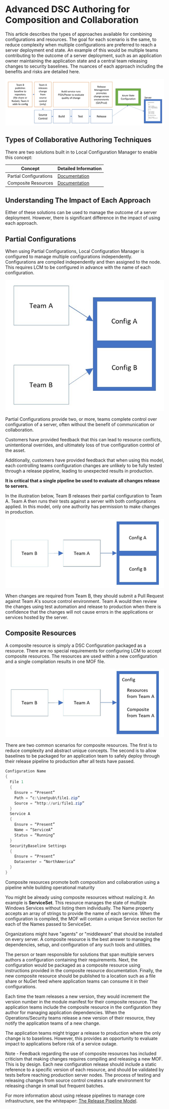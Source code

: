 # Advanced DSC Authoring for Composition and Collaboration

This article describes the types of approaches available
for combining configurations and resources.
The goal for each scenario is the same,
to reduce complexity when multiple configurations
are preferred to reach a server deployment end state.
An example of this would be multiple teams contributing
to the outcome of a server deployment,
such as an application owner maintaining the application state
and a central team releasing changes to security baselines.
The nuances of each approach including the benefits and risks
are detailed here.

![Pipeline](images/Pipeline.jpg)

## Types of Collaborative Authoring Techniques

There are two solutions built in to Local Configuration Manager
to enable this concept:

| Concept | Detailed Information
|-|-
| Partial Configurations | [Documentation](https://docs.microsoft.com/en-us/powershell/dsc/partialconfigs)
| Composite Resources | [Documentation](https://docs.microsoft.com/en-us/powershell/dsc/authoringresourcecomposite)

## Understanding The Impact of Each Approach

Either of these solutions can be used
to manage the outcome of a server deployment.
However, there is significant difference in the impact
of using each approach.

## Partial Configurations

When using Partial Configurations,
Local Configuration Manager is configured to manage
multiple configurations independently.
Configurations are compiled independently
and then assigned to the node.
This requires LCM to be configured in advance
with the name of each configuration.

![PartialConfiguration](images/PartialConfiguration.jpg)

Partial Configurations provide two, or more, teams complete control
over configuration of a server,
often without the benefit of communication or collaboration.

Customers have provided feedback that this can lead to resource conflicts,
unintentional overrides,
and ultimately loss of true configuration control of the asset.

Additionally, customers have provided feedback
that when using this model,
each controlling teams configuration changes
are unlikely to be fully tested through a release pipeline,
leading to unexpected results in production.

**It is critical that a single pipeline be used to evaluate
all changes release to servers.**

In the illustration below,
Team B releases their partial configuration to Team A.
Team A then runs their tests against a server
with both configurations applied.
In this model, only one authority has permission
to make changes in production.

![PartialSinglePipeline](images/PartialSinglePipeline.jpg)

When changes are required from Team B,
they should submit a Pull Request against Team A's source control environment.
Team A would then review the changes using test automation
and release to production when there is confidence that the changes
will not cause errors in the applications or services hosted by the server.

## Composite Resources

A composite resource is simply a DSC Configuration
packaged as a resource.
There are no special requirements for configuring LCM
to accept composite resources.
The resources are used within a new configuration
and a single compilation results in one MOF file.

![CompositeResource](images/CompositeResource.jpg)

There are two common scenarios for composite resources.
The first is to reduce complexity and abstract unique concepts.
The second is to allow baselines to be packaged
for an application team to safely deploy
through their release pipeline to production
after all tests have passed.

```PowerShell
Configuration Name
{
  File 1
  {
    Ensure = “Present”
    Path = “c:\inetpub\file1.zip”
    Source = “http://uri/file1.zip”
  }
  Service A
  {
    Ensure = “Present”
    Name = “ServiceA”
    Status = “Running”
  }
  SecurityBaseline Settings
  {
    Ensure = “Present”
    Datacenter = “NorthAmerica”
  }
}
```

Composite resources promote both composition and collaboration
using a pipeline while building operational maturity

You might be already using composite resources without realizing it.
An example is **ServiceSet**.
This resource manages the state of multiple Windows Services
without listing them individually.
The Name property accepts an array of strings
to provide the name of each service.
When the configuration is compiled,
the MOF will contain a unique Service section for each of the Names
passed to ServiceSet.

Organizations might have "agents" or "middleware"
that should be installed on every server.
A composite resource is the best answer to managing
the dependencies, setup, and configuration of any such tools and utilities.

The person or team responsible for solutions that span multiple servers
authors a configuration containing their requirements.
Next, the configuration would be packaged as a composite resource
using instructions provided in the composite resource documentation.
Finally, the new composite resource should be published
to a location such as a file share or NuGet feed where
application teams can consume it in their configurations.

Each time the team releases a new version,
they would increment the version number in the module manifest
for their composite resource.
The application teams include the composite resource
in the configuration they author
for managing application dependencies.
When the Operations/Security teams release
a new version of their resource,
they notify the application teams of a new change.

The application teams might trigger a release to production
where the only change is to baselines.
However, this provides an opportunity to evaluate impact to applications
before risk of a service outage.

Note - Feedback regarding the use of composite resources
has included criticism that making changes requires compiling and releasing a new MOF.
This is by design.
Each new configuration release should include a static reference
to a specific version of each resource,
and should be validated by tests before reaching production server nodes.
The process of testing and releasing changes from source control
creates a safe environment for releasing change in small but frequent batches.

For more information about using release pipelines to manage core infrastructure,
see the whitepaper:
[The Release Pipeline Model](http://aka.ms/thereleasepipelinemodel).
